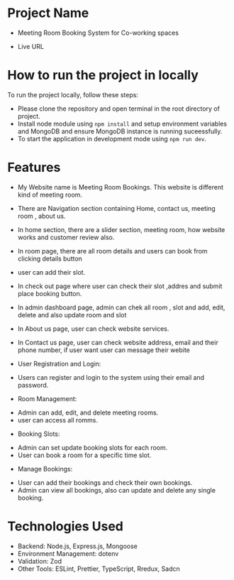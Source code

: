 # Project Name

- Meeting Room Booking System for Co-working spaces

* Live URL

# How to run the project in locally

To run the project locally, follow these steps:

- Please clone the repository and open terminal in the root directory of project.
- Install node module using `npm install` and setup environment variables and MongoDB and ensure MongoDB instance is running suceessfully.
- To start the application in development mode using `npm run dev`.

# Features

- My Website name is Meeting Room Bookings. This website is different kind of meeting room.

- There are Navigation section containing Home, contact us, meeting room , about us.

- In home section, there are a slider section, meeting room, how website works and customer review also.

- In room page, there are all room details and users can book from clicking details button

- user can add their slot.

- In check out page where user can check their slot ,addres and submit place booking button.

- In admin dashboard page, admin can chek all room , slot and add, edit, delete and also update room and slot

- In About us page, user can check website services.

- In Contact us page, user can check website address, email and their phone number, if user want user can message their webite

- User Registration and Login:

* Users can register and login to the system using their email and password.

- Room Management:

* Admin can add, edit, and delete meeting rooms.
* user can access all romms.

- Booking Slots:

* Admin can set update booking slots for each room.
* User can book a room for a specific time slot.

- Manage Bookings:

* User can add their bookings and check their own bookings.
* Admin can view all bookings, also can update and delete any single booking.

# Technologies Used

- Backend: Node.js, Express.js, Mongoose
- Environment Management: dotenv
- Validation: Zod
- Other Tools: ESLint, Prettier, TypeScript, Rredux, Sadcn
